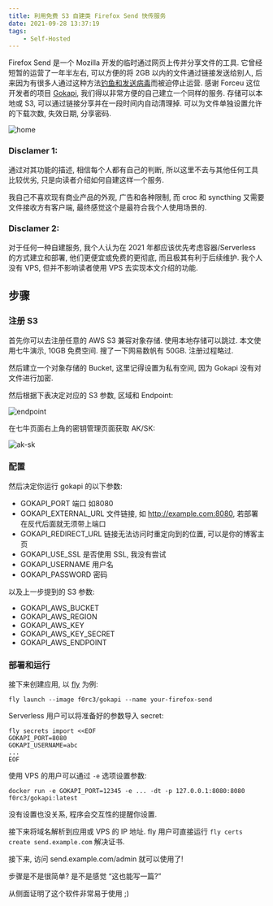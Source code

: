 ```yaml
---
title: 利用免费 S3 自建类 Firefox Send 快传服务
date: 2021-09-28 13:37:19
tags:
    - Self-Hosted
---
```


Firefox Send 是一个 Mozilla 开发的临时通过网页上传并分享文件的工具. 它曾经短暂的运营了一年半左右, 可以方便的将 2GB 以内的文件通过链接发送给别人, 后来因为有很多人通过这种方法[钓鱼和发送病毒](https://support.mozilla.org/en-US/kb/what-happened-firefox-send)而被迫停止运营.
感谢 Forceu 这位开发者的项目 [Gokapi](https://github.com/Forceu/Gokapi/), 我们得以非常方便的自己建立一个同样的服务. 存储可以本地或 S3, 可以通过链接分享并在一段时间内自动清理掉. 可以为文件单独设置允许的下载次数, 失效日期, 分享密码.

![home](https://user-images.githubusercontent.com/1593467/117467861-62861480-af54-11eb-8823-a7b8e60d9017.png)

### Disclamer 1:

通过对其功能的描述, 相信每个人都有自己的判断, 所以这里不去与其他任何工具比较优劣, 只是向读者介绍如何自建这样一个服务.

我自己不喜欢现有商业产品的外观, 广告和各种限制, 而 croc 和 syncthing 又需要文件接收方有客户端, 最终感觉这个是最符合我个人使用场景的.

### Disclamer 2:

对于任何一种自建服务, 我个人认为在 2021 年都应该优先考虑容器/Serverless 的方式建立和部署, 他们更便宜或免费的更彻底, 而且极其有利于后续维护. 我个人没有 VPS, 但并不影响读者使用 VPS 去实现本文介绍的功能.

## 步骤
### 注册 S3

首先你可以去注册任意的 AWS S3 兼容对象存储. 使用本地存储可以跳过. 本文使用七牛演示, 10GB 免费空间. 搜了一下网易数帆有 50GB. 注册过程略过.

然后建立一个对象存储的 Bucket, 这里记得设置为私有空间, 因为 Gokapi 没有对文件进行加密.

然后根据下表决定对应的 S3 参数, 区域和 Endpoint:

![endpoint](https://insidebkt.lanqb.com/qiniu-endpoint.png)

在七牛页面右上角的密钥管理页面获取 AK/SK:

![ak-sk](https://insidebkt.lanqb.com/qiniu-ak-sk.png)

### 配置

然后决定你运行 gokapi 的以下参数:

- GOKAPI_PORT 端口 如8080
- GOKAPI_EXTERNAL_URL 文件链接, 如 http://example.com:8080, 若部署在反代后面就无须带上端口
- GOKAPI_REDIRECT_URL 链接无法访问时重定向到的位置, 可以是你的博客主页
- GOKAPI_USE_SSL 是否使用 SSL, 我没有尝试
- GOKAPI_USERNAME 用户名
- GOKAPI_PASSWORD 密码

以及上一步提到的 S3 参数:
- GOKAPI_AWS_BUCKET
- GOKAPI_AWS_REGION
- GOKAPI_AWS_KEY
- GOKAPI_AWS_KEY_SECRET
- GOKAPI_AWS_ENDPOINT

### 部署和运行

接下来创建应用, 以 [fly](https://fly.io) 为例:

```
fly launch --image f0rc3/gokapi --name your-firefox-send
```

Serverless 用户可以将准备好的参数导入 secret:
```
fly secrets import <<EOF
GOKAPI_PORT=8080
GOKAPI_USERNAME=abc
...
EOF
```

使用 VPS 的用户可以通过 `-e` 选项设置参数:
```
docker run -e GOKAPI_PORT=12345 -e ... -dt -p 127.0.0.1:8080:8080 f0rc3/gokapi:latest
```
没有设置也没关系, 程序会交互性的提醒你设置.

接下来将域名解析到应用或 VPS 的 IP 地址.
fly 用户可直接运行 `fly certs create send.example.com` 解决证书.

接下来, 访问 send.example.com/admin 就可以使用了!

步骤是不是很简单? 是不是感觉 “这也能写一篇?”

从侧面证明了这个软件非常易于使用 ;)

